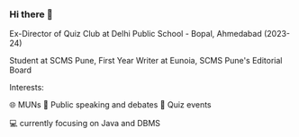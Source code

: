 ### Hi there 👋

Ex-Director of Quiz Club at Delhi Public School - Bopal, Ahmedabad (2023-24)

Student at SCMS Pune, First Year
Writer at Eunoia, SCMS Pune's Editorial Board


Interests:

🌐 MUNs
💬 Public speaking and debates
📜 Quiz events 

💻 currently focusing on Java and DBMS 
